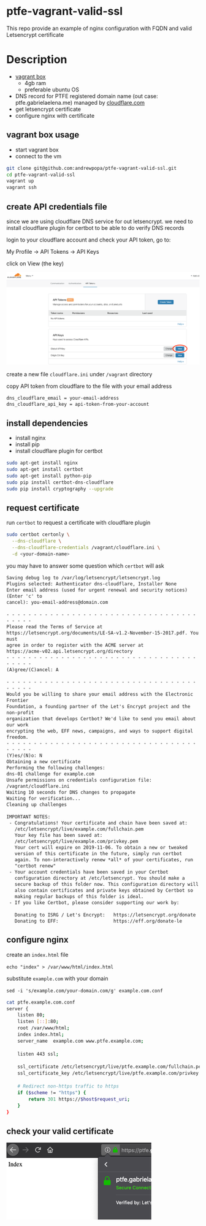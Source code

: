 # ptfe-vagrant-valid-ssl
This repo provide an example of nginx configuration with FQDN and valid Letsencrypt certificate

# Description
- [vagrant box](#vagrant-box)
  - 4gb ram
  - preferable ubuntu OS
- DNS record for PTFE registered domain name (out case: ptfe.gabrielaelena.me) managed by [cloudflare.com](https://www.cloudflare.com/)
- get letsencrypt certificate
- configure nginx with certificate

## vagrant box usage

- start vagrant box
- connect to the vm

```bash
git clone git@github.com:andrewpopa/ptfe-vagrant-valid-ssl.git
cd ptfe-vagrant-valid-ssl
vagrant up
vagrant ssh
```

## create API credentials file

since we are using cloudflare DNS service for out letsencrypt. we need to install cloudflare plugin for certbot to be able to do verify DNS records

login to your cloudflare account and check your API token, go to:

My Profile -> API Tokens -> API Keys 

click on View (the key)

![alt text](img/cloud_api.png "Check API token")

create a new file `cloudflare.ini` under `/vagrant` directory

copy API token from cloudflare to the file with your email address

```
dns_cloudflare_email = your-email-address
dns_cloudflare_api_key = api-token-from-your-account
```

## install dependencies

- install nginx
- install pip
- install cloudflare plugin for certbot

```bash
sudo apt-get install nginx
sudo apt-get install certbot
sudo apt-get install python-pip
sudo pip install certbot-dns-cloudflare
sudo pip install cryptography --upgrade
```

## request certificate

run `certbot` to request a certificate with cloudflare plugin

```bash
sudo certbot certonly \
  --dns-cloudflare \
  --dns-cloudflare-credentials /vagrant/cloudflare.ini \
  -d <your-domain-name>
```

you may have to answer some question which `certbot` will ask


```
Saving debug log to /var/log/letsencrypt/letsencrypt.log
Plugins selected: Authenticator dns-cloudflare, Installer None
Enter email address (used for urgent renewal and security notices) (Enter 'c' to
cancel): you-email-address@domain.com

- - - - - - - - - - - - - - - - - - - - - - - - - - - - - - - - - - - - - - - -
Please read the Terms of Service at
https://letsencrypt.org/documents/LE-SA-v1.2-November-15-2017.pdf. You must
agree in order to register with the ACME server at
https://acme-v02.api.letsencrypt.org/directory
- - - - - - - - - - - - - - - - - - - - - - - - - - - - - - - - - - - - - - - -
(A)gree/(C)ancel: A

- - - - - - - - - - - - - - - - - - - - - - - - - - - - - - - - - - - - - - - -
Would you be willing to share your email address with the Electronic Frontier
Foundation, a founding partner of the Let's Encrypt project and the non-profit
organization that develops Certbot? We'd like to send you email about our work
encrypting the web, EFF news, campaigns, and ways to support digital freedom.
- - - - - - - - - - - - - - - - - - - - - - - - - - - - - - - - - - - - - - - -
(Y)es/(N)o: N
Obtaining a new certificate
Performing the following challenges:
dns-01 challenge for example.com
Unsafe permissions on credentials configuration file: /vagrant/cloudflare.ini
Waiting 10 seconds for DNS changes to propagate
Waiting for verification...
Cleaning up challenges

IMPORTANT NOTES:
 - Congratulations! Your certificate and chain have been saved at:
   /etc/letsencrypt/live/example.com/fullchain.pem
   Your key file has been saved at:
   /etc/letsencrypt/live/example.com/privkey.pem
   Your cert will expire on 2019-11-06. To obtain a new or tweaked
   version of this certificate in the future, simply run certbot
   again. To non-interactively renew *all* of your certificates, run
   "certbot renew"
 - Your account credentials have been saved in your Certbot
   configuration directory at /etc/letsencrypt. You should make a
   secure backup of this folder now. This configuration directory will
   also contain certificates and private keys obtained by Certbot so
   making regular backups of this folder is ideal.
 - If you like Certbot, please consider supporting our work by:

   Donating to ISRG / Let's Encrypt:   https://letsencrypt.org/donate
   Donating to EFF:                    https://eff.org/donate-le
```

## configure nginx

create an `index.html` file

`echo "index" > /var/www/html/index.html`

substitute `example.com` with your domain

`sed -i 's/example.com/your-domain.com/g' example.com.conf`

```bash
cat ptfe.example.com.conf
server {
    listen 80;
    listen [::]:80;
    root /var/www/html;
    index index.html;
    server_name  example.com www.ptfe.example.com;

    listen 443 ssl;

    ssl_certificate /etc/letsencrypt/live/ptfe.example.com/fullchain.pem;
    ssl_certificate_key /etc/letsencrypt/live/ptfe.example.com/privkey.pem;

    # Redirect non-https traffic to https
    if ($scheme != "https") {
        return 301 https://$host$request_uri;
    }
}
```

## check your valid certificate

![alt text](img/padlock.png "Let's Encrypt certificate")
